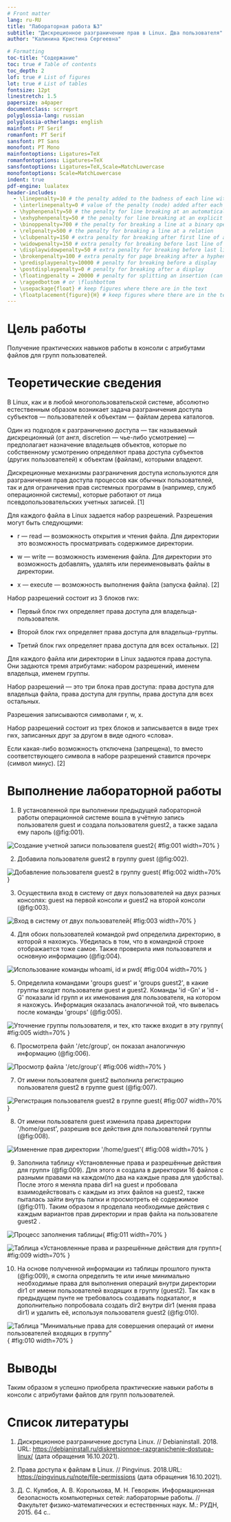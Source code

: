 ```yaml
---
# Front matter
lang: ru-RU
title: "Лабораторная работа №3"
subtitle: "Дискреционное разграничение прав в Linux. Два пользователя"
author: "Калинина Кристина Сергеевна"

# Formatting
toc-title: "Содержание"
toc: true # Table of contents
toc_depth: 2
lof: true # List of figures
lot: true # List of tables
fontsize: 12pt
linestretch: 1.5
papersize: a4paper
documentclass: scrreprt
polyglossia-lang: russian
polyglossia-otherlangs: english
mainfont: PT Serif
romanfont: PT Serif
sansfont: PT Sans
monofont: PT Mono
mainfontoptions: Ligatures=TeX
romanfontoptions: Ligatures=TeX
sansfontoptions: Ligatures=TeX,Scale=MatchLowercase
monofontoptions: Scale=MatchLowercase
indent: true
pdf-engine: lualatex
header-includes:
  - \linepenalty=10 # the penalty added to the badness of each line within a paragraph (no associated penalty node) Increasing the value makes tex try to have fewer lines in the paragraph.
  - \interlinepenalty=0 # value of the penalty (node) added after each line of a paragraph.
  - \hyphenpenalty=50 # the penalty for line breaking at an automatically inserted hyphen
  - \exhyphenpenalty=50 # the penalty for line breaking at an explicit hyphen
  - \binoppenalty=700 # the penalty for breaking a line at a binary operator
  - \relpenalty=500 # the penalty for breaking a line at a relation
  - \clubpenalty=150 # extra penalty for breaking after first line of a paragraph
  - \widowpenalty=150 # extra penalty for breaking before last line of a paragraph
  - \displaywidowpenalty=50 # extra penalty for breaking before last line before a display math
  - \brokenpenalty=100 # extra penalty for page breaking after a hyphenated line
  - \predisplaypenalty=10000 # penalty for breaking before a display
  - \postdisplaypenalty=0 # penalty for breaking after a display
  - \floatingpenalty = 20000 # penalty for splitting an insertion (can only be split footnote in standard LaTeX)
  - \raggedbottom # or \flushbottom
  - \usepackage{float} # keep figures where there are in the text
  - \floatplacement{figure}{H} # keep figures where there are in the text
---
```


# Цель работы

Получение практических навыков работы в консоли с атрибутами файлов для групп пользователей.

# Теоретические сведения

В Linux, как и в любой многопользовательской системе, абсолютно естественным образом возникает задача разграничения доступа субъектов — пользователей к объектам — файлам дерева каталогов.

Один из подходов к разграничению доступа — так называемый дискреционный (от англ, discretion — чье-либо усмотрение) — предполагает назначение владельцев объектов, которые по собственному усмотрению определяют права доступа субъектов (других пользователей) к объектам (файлам), которыми владеют.

Дискреционные механизмы разграничения доступа используются для разграничения прав доступа процессов как обычных пользователей, так и для ограничения прав системных программ в (например, служб операционной системы), которые работают от лица псевдопользовательских учетных записей. [1]

Для каждого файла в Linux задается набор разрешений. Разрешения могут быть следующими:

- r — read — возможность открытия и чтения файла. Для директории это возможность просматривать содержимое директории.

- w — write — возможность изменения файла. Для директории это возможность добавлять, удалять или переименовывать файлы в директории.

- x — execute — возможность выполнения файла (запуска файла). [2]

Набор разрешений состоит из 3 блоков rwx:

- Первый блок rwx определяет права доступа для владельца-пользователя.

- Второй блок rwx определяет права доступа для владельца-группы.

- Третий блок rwx определяет права доступа для всех остальных. [2]

Для каждого файла или директории в Linux задаются права доступа. Они задаются тремя атрибутами: набором разрешений, именем владельца, именем группы.

Набор разрешений — это три блока прав доступа: права доступа для владельца файла, права доступа для группы, права доступа для всех остальных.

Разрешения записываются символами r, w, x.

Набор разрешений состоит из трех блоков и записывается в виде трех rwx, записанных друг за другом в виде одного «слова».

Если какая-либо возможность отключена (запрещена), то вместо соответствующего символа в наборе разрешений ставится прочерк (символ минус). [2]

# Выполнение лабораторной работы

1. В установленной при выполнении предыдущей лабораторной работы операционной системе вошла в учётную запись пользователя guest и создала пользователя guest2, а также задала ему пароль
 (@fig:001).

![Создание учетной записи пользователя guest2](image/01.jpg){ #fig:001 width=70% }

2. Добавила пользователя guest2 в группу guest
 (@fig:002).

![Добавление пользователя guest2 в группу guest](image/02.jpg){ #fig:002 width=70% }

3. Осуществила вход в систему от двух пользователей на двух разных консолях: guest на первой консоли и guest2 на второй консоли
 (@fig:003).
 
![Вход в систему от двух пользователей](image/03.jpg){ #fig:003 width=70% }

4. Для обоих пользователей командой pwd определила директорию, в которой я нахожусь. Убедилась в том, что в командной строке отображается тоже самое. Также проверила имя пользователя и основную информацию
 (@fig:004).
 
![Использование команды whoami, id и pwd](image/04.jpg){ #fig:004 width=70% }

5. Определила командами
'groups guest' и 'groups guest2', в какие группы входят пользователи guest и guest2. Команды 'id -Gn' и 'id -G' показали id групп и их именования для пользователя, на котором я нахожусь. Информация оказалась аналогичной той, что вывелась после команды 'groups'
 (@fig:005).
 
![Уточнение группы пользователя, и тех, кто также входит в эту группу](image/05.jpg){ #fig:005 width=70% }

6. Просмотрела файл '/etc/group', он показал аналогичную информацию
 (@fig:006).
 
![Просмотр файла '/etc/group'](image/06.jpg){ #fig:006 width=70% }

7. От имени пользователя guest2 выполнила регистрацию пользователя guest2 в группе guest
 (@fig:007).
 
![Регистрация пользователя guest2 в группе guest](image/07.jpg){ #fig:007 width=70% }

8. От имени пользователя guest изменила права директории '/home/guest', разрешив все действия для пользователей группы
 (@fig:008).
 
![Изменение прав директории '/home/guest'](image/08.jpg){ #fig:008 width=70% }

09. Заполнила таблицу «Установленные права и разрешённые действия для групп» (@fig:009). Для этого я создала в директории 16 файлов с разными правами на каждом(по два на каждые права для удобства). После этого я меняла права dir1 на guest и пробовала взаимодействовать с каждым из этих файлов на guest2, также пыталась зайти внутрь папки и просмотреть её содержимое (@fig:011). Таким образом я проделала необходимые действия с каждым вариантов прав директории и прав файла на пользователе guest2
 .

![Процесс заполнения таблицы](image/11.jpg){ #fig:011 width=70% }

![Таблица «Установленные права и разрешённые действия для групп»](image/09.jpg){ #fig:009 width=70% }

10. На основе полученной информации из таблицы прошлого пункта (@fig:009), я смогла определить те или иные минимально необходимые права для выполнения операций внутри директории dir1 от имени пользователей входящих в группу (guest2). Так как в предыдущем пунте не требовалось создавать подкаталог, я дополнительно попробовала создать dir2 внутри dir1 (меняя права dir1) и удалить её, используя пользователя guest2
 (@fig:010).
 
![Таблица "Минимальные права для совершения операций от имени пользователей входящих в группу"](image/10.jpg){ #fig:010 width=70% }

# Выводы

Таким образом я успешно приобрела практические навыки работы в консоли с атрибутами файлов для групп пользователей.

# Список литературы

1. Дискреционное разграничение доступа Linux. // Debianinstall. 2018. URL: https://debianinstall.ru/diskretsionnoe-razgranichenie-dostupa-linux/ (дата обращения 16.10.2021).

2. Права доступа к файлам в Linux. // Pingvinus. 2018.URL: https://pingvinus.ru/note/file-permissions (дата обращения 16.10.2021).

3. Д. С. Кулябов, А. В. Королькова, М. Н. Геворкян. Информационная безопасность компьютерных сетей: лабораторные работы. // Факультет физико-математических и естественных наук. M.: РУДН, 2015. 64 с..
